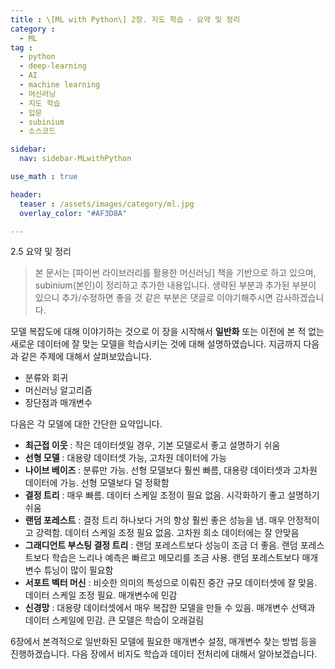 ```yaml
---
title : \[ML with Python\] 2장. 지도 학습 - 요약 및 정리
category :
  - ML
tag :
  - python
  - deep-learning
  - AI
  - machine learning
  - 머신러닝
  - 지도 학습
  - 입문
  - subinium
  - 소스코드

sidebar:
  nav: sidebar-MLwithPython

use_math : true

header:
  teaser : /assets/images/category/ml.jpg
  overlay_color: "#AF3D8A"

---
```


2.5 요약 및 정리

> 본 문서는 [파이썬 라이브러리를 활용한 머신러닝] 책을 기반으로 하고 있으며, subinium(본인)이 정리하고 추가한 내용입니다. 생략된 부분과 추가된 부분이 있으니 추가/수정하면 좋을 것 같은 부분은 댓글로 이야기해주시면 감사하겠습니다.

모델 복잡도에 대해 이야기하는 것으로 이 장을 시작해서 **일반화** 또는 이전에 본 적 없는 새로운 데이터에 잘 맞는 모델을 학습시키는 것에 대해 설명하였습니다.
지금까지 다음과 같은 주제에 대해서 살펴보았습니다.

- 분류와 회귀
- 머신러닝 알고리즘
- 장단점과 매개변수

다음은 각 모델에 대한 간단한 요약입니다.

- **최근접 이웃** : 작은 데이터셋일 경우, 기본 모델로서 좋고 설명하기 쉬움
- **선형 모델** : 대용량 데이터셋 가능, 고차원 데이터에 가능
- **나이브 베이즈** : 분류만 가능. 선형 모델보다 훨씬 빠름, 대용량 데이터셋과 고차원 데이터에 가능. 선형 모델보다 덜 정확함
- **결정 트리** : 매우 빠름. 데이터 스케일 조정이 필요 없음. 시각화하기 좋고 설명하기 쉬움
- **랜덤 포레스트** : 결정 트리 하나보다 거의 항상 훨씬 좋은 성능을 냄. 매우 안정적이고 강력함. 데이터 스케일 조정 필요 없음. 고차원 희소 데이터에는 잘 안맞음
- **그래디언트 부스팅 결정 트리** : 랜덤 포레스트보다 성능이 조금 더 좋음. 랜덤 포레스트보다 학습은 느리나 예측은 빠르고 메모리를 조금 사용. 랜덤 포레스트보다 매개변수 튜닝이 많이 필요함
- **서포트 벡터 머신** : 비슷한 의미의 특성으로 이뤄진 중간 규모 데이터셋에 잘 맞음. 데이터 스케일 조정 필요. 매개변수에 민감
- **신경망** : 대용량 데이터셋에서 매우 복잡한 모델을 만들 수 있음. 매개변수 선택과 데이터 스케일에 민감. 큰 모델은 학습이 오래걸림

6장에서 본격적으로 일반화된 모델에 필요한 매개변수 설정, 매개변수 찾는 방법 등을 진행하겠습니다.
다음 장에서 비지도 학습과 데이터 전처리에 대해서 알아보겠습니다.
